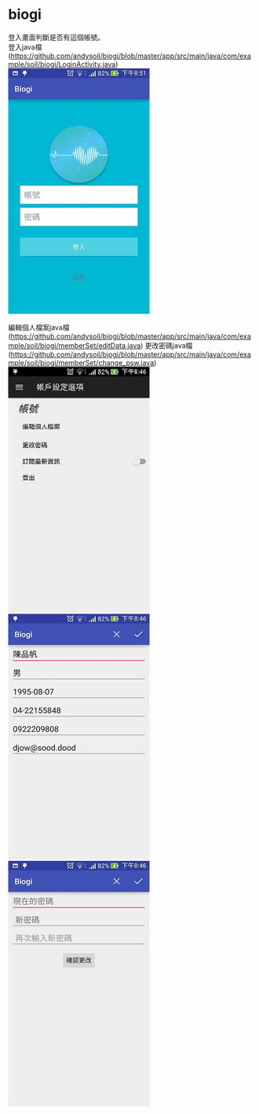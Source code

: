 # biogi
登入畫面判斷是否有這個帳號。<br>
登入java檔(https://github.com/andysoil/biogi/blob/master/app/src/main/java/com/example/soil/biogi/LoginActivity.java)
![](https://github.com/andysoil/biogi/blob/master/picture/Screenshot_2016-05-03-20-51-35.jpg)<br>

編輯個人檔案java檔(https://github.com/andysoil/biogi/blob/master/app/src/main/java/com/example/soil/biogi/memberSet/editData.java)
更改密碼java檔(https://github.com/andysoil/biogi/blob/master/app/src/main/java/com/example/soil/biogi/memberSet/change_psw.java)
![](https://github.com/andysoil/biogi/blob/master/picture/Screenshot_2016-05-03-20-46-48.jpg)
![](https://github.com/andysoil/biogi/blob/master/picture/Screenshot_2016-05-03-20-46-54.jpg) 
![](https://github.com/andysoil/biogi/blob/master/picture/Screenshot_2016-05-03-20-47-00.jpg)
<br>
